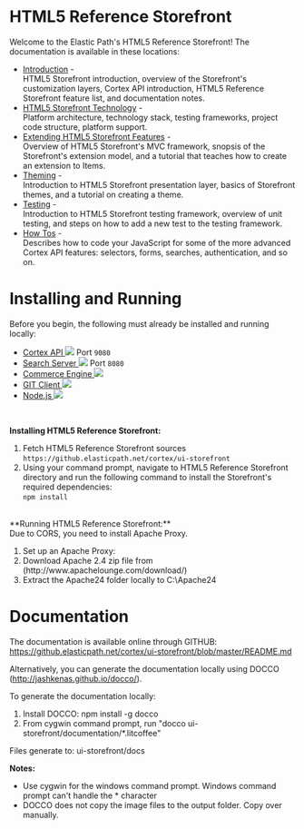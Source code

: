 HTML5 Reference Storefront
=============
Welcome to the Elastic Path's HTML5 Reference Storefront!
The documentation is available in these locations:

* <a href="https://github.elasticpath.net/cortex/ui-storefront/blob/master/documentation/introduction.md">Introduction</a> - </br>
HTML5 Storefront introduction, overview of the Storefront's customization layers, Cortex API introduction, HTML5 Reference Storefront feature list, and documentation notes.
* <a href="https://github.elasticpath.net/cortex/ui-storefront/blob/master/documentation/technologyoverview.md">HTML5 Storefront Technology</a> - </br>
Platform architecture, technology stack, testing frameworks, project code structure, platform support.
* <a href="https://github.elasticpath.net/cortex/ui-storefront/blob/master/documentation/extending.md">Extending HTML5 Storefront Features</a> - </br>
Overview of HTML5 Storefront's MVC framework, snopsis of the Storefront's extension model, and a tutorial that teaches how to create an extension to Items.
* <a href="https://github.elasticpath.net/cortex/ui-storefront/blob/master/documentation/theming.md">Theming</a> - </br>
Introduction to HTML5 Storefront presentation layer, basics of Storefront themes, and a tutorial on creating a theme.
* <a href="">Testing</a> - </br>
Introduction to HTML5 Storefront testing framework, overview of unit testing, and steps on how to add a new test to the testing framework.
* <a href="https://github.elasticpath.net/cortex/ui-storefront/blob/master/documentation/howTOs.md">How Tos</a> - </br>
Describes how to code your JavaScript for some of the more advanced Cortex API features: selectors, forms, searches, authentication, and so on.


Installing and Running
====================
Before you begin, the following must already be installed and running locally:

* <a href="https://docs.elasticpath.com/display/EPCAPIDEV/Installation+and+Configuration+Guide" target="_blank">Cortex API <img src="https://github.elasticpath.net/cortex/ui-storefront/raw/master/documentation/img/extlink.png"></a> Port `9080`
* <a href="https://docs.elasticpath.com/display/EP680DEV/Installation+and+Configuration+Guide" target="_blank">Search Server <img src="https://github.elasticpath.net/cortex/ui-storefront/raw/master/documentation/img/extlink.png"></a> Port `8080`
* <a href="https://docs.elasticpath.com/display/EP680DEV/Installation+and+Configuration+Guide" target="_blank">Commerce Engine <img src="https://github.elasticpath.net/cortex/ui-storefront/raw/master/documentation/img/extlink.png"></a>
* <a href="http://git-scm.com/downloads" target="_blank">GIT Client <img src="https://github.elasticpath.net/cortex/ui-storefront/raw/master/documentation/img/extlink.png"> </a>
* <a href="http://nodejs.org/" target="_blank">Node.js <img src="https://github.elasticpath.net/cortex/ui-storefront/raw/master/documentation/img/extlink.png"></a>

</br>

**Installing HTML5 Reference Storefront:**</br>
<ol>
<li>Fetch HTML5 Reference Storefront sources </br>
<code>https://github.elasticpath.net/cortex/ui-storefront</code>
</li>
<li>Using your command prompt, navigate to HTML5 Reference Storefront directory and run the following command to install the Storefront's required dependencies:</br>
<code>npm install</code>
</li>
</ol>

</br>
**Running HTML5 Reference Storefront:**</br>
Due to CORS, you need to install Apache Proxy.
<ol>
<li>Set up an Apache Proxy: </br>
<li>Download Apache 2.4 zip file from (http://www.apachelounge.com/download/)</li>
<li>Extract the Apache24 folder locally to C:\Apache24</li>
</ol>
</li>
</ol>



Documentation
=============
The documentation is available online through GITHUB: https://github.elasticpath.net/cortex/ui-storefront/blob/master/README.md

Alternatively, you can generate the documentation locally using DOCCO (http://jashkenas.github.io/docco/).

To generate the documentation locally:

1. Install DOCCO: npm install -g docco
2. From cygwin command prompt, run "docco ui-storefront/documentation/*.litcoffee"

Files generate to: ui-storefront/docs

**Notes:**

- Use cygwin for the windows command prompt. Windows command prompt can't handle the * character
- DOCCO does not copy the image files to the output folder. Copy over manually.